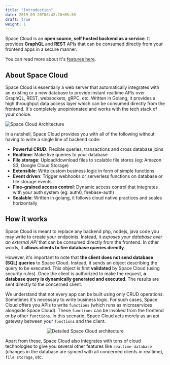 ```yaml
---
title: "Introduction"
date: 2019-09-20T06:42:20+05:30
draft: true
weight: 1
---
```


Space Cloud is an **open source, self hosted backend as a service**.  It provides **GraphQL** and **REST** APIs that can be consumed directly from your frontend apps in a secure manner. 

You can read more about it's [features here](/getting-started/introduction/features).

## About Space Cloud

Space Cloud is essentially a web server that automatically integrates with an existing or a new database to provide instant realtime APIs over GraphQL, REST, websockets, gRPC, etc. Written in Golang, it provides a high throughput data access layer which can be consumed directly from the frontend. It's completely unopinionated and works with the tech stack of your choice.

![Space Cloud Architecture](https://spaceuptech.com/icons/space-cloud-basic.png)

In a nutshell, Space Cloud provides you with all of the following without having to write a single line of backend code:

- **Powerful CRUD**: Flexible queries, transactions and cross database joins
- **Realtime**: Make live queries to your database
- **File storage**: Upload/download files to scalable file stores (eg: Amazon S3, Google Cloud Storage)
- **Extensible**: Write custom business logic in form of simple functions
- **Event driven**: Trigger webhooks or serverless functions on database or file storage events
- **Fine-grained access control**: Dynamic access control that integrates with your auth system (eg: auth0, firebase-auth)
- **Scalable**: Written in golang, it follows cloud native practices and scales horizontally

## How it works

Space Cloud is meant to replace any backend php, nodejs, java code you may write to create your endpoints. Instead, it _exposes your database over an external API_ that can be consumed directly from the frontend. In other words, it **allows clients to fire database queries directly**.

However, it's important to note that **the client does not send database (SQL) queries** to Space Cloud. Instead, it sends an object describing the query to be executed. This object is first **validated** by Space Cloud (using security rules). Once the client is authorized to make the request, **a database query is dynamically generated and executed**. The results are sent directly to the concerned client.

We understand that not every app can be built using only CRUD operations. Sometimes it's necessary to write business logic. For such cases, Space Cloud offers you APIs to write `functions` (which runs as microservices alongside Space Cloud). These `functions` can be invoked from the frontend or by other `functions`. In this scenario, Space Cloud acts merely as an api gateway between your `functions` and the client.

<div style="text-align: center">
<img src="https://spaceuptech.com/icons/space-cloud-detailed.png"  style="max-width: 80%" alt="Detailed Space Cloud architecture" />
</div>

Apart from these, Space Cloud also integrates with tons of cloud technologies to give you several other features like `realtime database` (changes in the database are synced with all concerned clients in realtime), `file storage`, etc.

